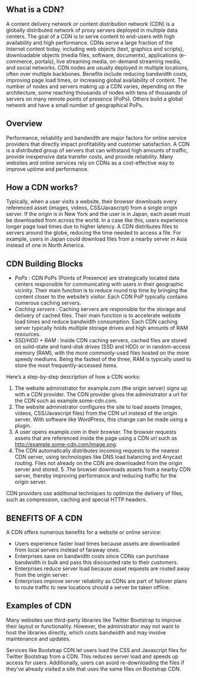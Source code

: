 ## What is a CDN?
A content delivery network or content distribution network (CDN) is a globally distributed network of proxy servers deployed in multiple data centers. The goal of a CDN is to serve content to end-users with high availability and high performance. CDNs serve a large fraction of the Internet content today, including web objects (text, graphics and scripts), downloadable objects (media files, software, documents), applications (e-commerce, portals), live streaming media, on-demand streaming media, and social networks.
CDN nodes are usually deployed in multiple locations, often over multiple backbones. Benefits include reducing bandwidth costs, improving page load times, or increasing global availability of content. The number of nodes and servers making up a CDN varies, depending on the architecture, some reaching thousands of nodes with tens of thousands of servers on many remote points of presence (PoPs). Others build a global network and have a small number of geographical PoPs.

## Overview
Performance, reliability and bandwidth are major factors for online service providers that directly impact profitability and customer satisfaction.
A CDN is a distributed group of servers that can withstand high amounts of traffic, provide inexpensive data transfer costs, and provide reliability. Many websites and online services rely on CDNs as a cost-effective way to improve uptime and performance.

## How a CDN works?
Typically, when a user visits a website, their browser downloads every referenced asset (images, videos, CSS/Javascript) from a single origin server. If the origin is in New York and the user is in Japan, each asset must be downloaded from across the world. In a case like this, users experience longer page load times due to higher latency.
A CDN distributes files to servers around the globe, reducing the time needed to access a file. For example, users in Japan could download files from a nearby server in Asia instead of one in North America.

## CDN Building Blocks
* _PoPs_ : CDN PoPs (Points of Presence) are strategically located data centers responsible for communicating with users in their geographic vicinity. Their main function is to reduce round trip time by bringing the content closer to the website’s visitor. Each CDN PoP typically contains numerous caching servers.
* _Caching servers_ : Caching servers are responsible for the storage and delivery of cached files. Their main function is to accelerate website load times and reduce bandwidth consumption. Each CDN caching server typically holds multiple storage drives and high amounts of RAM resources. 
* _SSD/HDD + RAM_ : Inside CDN caching servers, cached files are stored on solid-state and hard-disk drives (SSD and HDD) or in random-access memory (RAM), with the more commonly-used files hosted on the more speedy mediums. Being the fastest of the three, RAM is typically used to store the most frequently-accessed items. 

Here’s a step-by-step description of how a CDN works:
1. The website administrator for example.com (the origin server) signs up with a CDN provider. The CDN provider gives the administrator a url for the CDN such as example.some-cdn.com.
2. The website administrator configures the site to load assets (images, videos, CSS/Javascript files) from the CDN url instead of the origin server. With software like WordPress, this change can be made using a plugin.
3. A user opens example.com in their browser. The browser requests assets that are referenced inside the page using a CDN url such as http://example.some-cdn.com/image.png.
4. The CDN automatically distributes incoming requests to the nearest CDN server, using technologies like DNS load balancing and Anycast routing. Files not already on the CDN are downloaded from the origin server and stored.
5 .The browser downloads assets from a nearby CDN server, thereby improving performance and reducing traffic for the origin server.

CDN providers use additional techniques to optimize the delivery of files, such as compression, caching and special HTTP headers.


## BENEFITS OF A CDN
A CDN offers numerous benefits for a website or online service:
* Users experience faster load times because assets are downloaded from local servers instead of faraway ones.
* Enterprises save on bandwidth costs since CDNs can purchase bandwidth in bulk and pass this discounted rate to their customers.
* Enterprises reduce server load because asset requests are routed away from the origin server.
* Enterprises improve server reliability as CDNs are part of failover plans to route traffic to new locations should a server be taken offline.

## Examples of CDN

Many websites use third-party libraries like Twitter Bootstrap to improve their layout or functionality. However, the administrator may not want to host the libraries directly, which costs bandwidth and may involve maintenance and updates.

Services like Bootstrap CDN let users load the CSS and Javascript files for Twitter Bootstrap from a CDN. This reduces server load and speeds up access for users. Additionally, users can avoid re-downloading the files if they’ve already visited a site that uses the same files on Bootstrap CDN.

